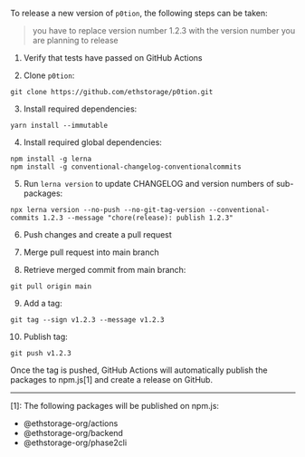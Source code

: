 To release a new version of `p0tion`, the following steps can be taken:

> you have to replace version number 1.2.3 with the version number you are planning to release

1. Verify that tests have passed on GitHub Actions

2. Clone `p0tion`:

```
git clone https://github.com/ethstorage/p0tion.git
```

3. Install required dependencies:

```
yarn install --immutable
```

4. Install required global dependencies:

```
npm install -g lerna
npm install -g conventional-changelog-conventionalcommits
```

5. Run `lerna version` to update CHANGELOG and version numbers of sub-packages:

```
npx lerna version --no-push --no-git-tag-version --conventional-commits 1.2.3 --message "chore(release): publish 1.2.3"
```

6. Push changes and create a pull request

7. Merge pull request into main branch

8. Retrieve merged commit from main branch:

```
git pull origin main
```

9. Add a tag:

```
git tag --sign v1.2.3 --message v1.2.3
```

10. Publish tag:

```
git push v1.2.3
```

Once the tag is pushed, GitHub Actions will automatically publish the packages to npm.js[1] and create a release on GitHub.

---

[1]: The following packages will be published on npm.js:

-   @ethstorage-org/actions
-   @ethstorage-org/backend
-   @ethstorage-org/phase2cli
